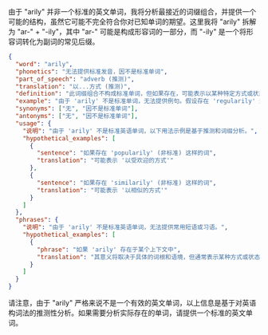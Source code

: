 由于 "arily" 并非一个标准的英文单词，我将分析最接近的词缀组合，并提供一个可能的结构，虽然它可能不完全符合你对已知单词的期望。这里我将 "arily" 拆解为 "ar-" + "-ily"，其中 "ar-" 可能是构成形容词的一部分，而 "-ily" 是一个将形容词转化为副词的常见后缀。

```json
{
  "word": "arily",
  "phonetics": "无法提供标准发音，因不是标准单词",
  "part_of_speech": "adverb (推测)",
  "translation": "以...方式 (推测)",
  "definition": "此词缀组合不构成标准单词，但如果存在，可能表示以某种特定方式或状态。",
  "example": "由于 'arily' 不是标准单词，无法提供例句。假设存在 'regularily' 这样的词，可能表示 '以有规律的方式'。",
  "synonyms": ["无", "因不是标准单词"],
  "antonyms": ["无", "因不是标准单词"],
  "usage": {
    "说明": "由于 'arily' 不是标准英语单词，以下用法示例是基于推测和词缀分析。",
    "hypothetical_examples": [
      {
        "sentence": "如果存在 'popularily' (非标准) 这样的词",
        "translation": "可能表示 '以受欢迎的方式'"
      },
      {
        "sentence": "如果存在 'similarily' (非标准) 这样的词",
        "translation": "可能表示 '以相似的方式'"
      }
    ]
  },
  "phrases": {
    "说明": "由于 'arily' 不是标准英语单词，无法提供常用短语或习语。",
    "hypothetical_examples": [
      {
        "phrase": "如果 'arily' 存在于某个上下文中",
        "translation": "其意义将取决于具体的词根和语境，但通常表示某种方式或状态。"
      }
    ]
  }
}
```

请注意，由于 "arily" 严格来说不是一个有效的英文单词，以上信息是基于对英语构词法的推测性分析。如果需要分析实际存在的单词，请提供一个标准的英文单词。
 